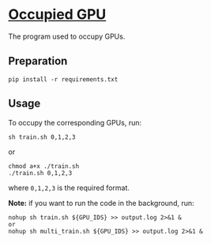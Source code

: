 # [Occupied GPU](https://github.com/jinzcdev/occupied-gpu.git)

The program used to occupy GPUs.

## Preparation

```shell
pip install -r requirements.txt
```

## Usage

To occupy the corresponding GPUs, run:

```shell
sh train.sh 0,1,2,3
```

or

```shell
chmod a+x ./train.sh
./train.sh 0,1,2,3
```

where `0,1,2,3` is the required format.

**Note:** if you want to run the code in the background, run:

```shell
nohup sh train.sh ${GPU_IDS} >> output.log 2>&1 &
or
nohup sh multi_train.sh ${GPU_IDS} >> output.log 2>&1 &
```
